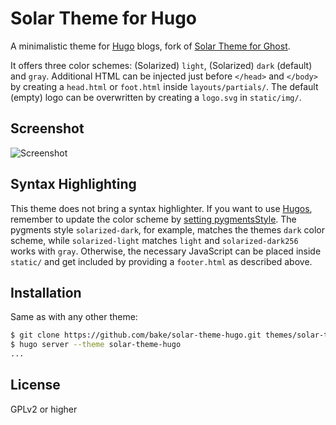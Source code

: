 # Solar Theme for Hugo

A minimalistic theme for [Hugo](https://gohugo.io/) blogs, fork of
[Solar Theme for Ghost](https://github.com/mattvh/solar-theme-ghost).

It offers three color schemes: (Solarized) `light`, (Solarized) `dark` (default)
and `gray`. Additional HTML can be injected just before `</head>` and `</body>`
by creating a `head.html` or `foot.html` inside `layouts/partials/`. The default
(empty) logo can be overwritten by creating a `logo.svg` in `static/img/`.

## Screenshot

![Screenshot](/images/tn.png)

## Syntax Highlighting

This theme does not bring a syntax highlighter. If you want to use
[Hugos](https://gohugo.io/content-management/syntax-highlighting/), remember to
update the color scheme by [setting pygmentsStyle](/exampleSite/config.toml#L4).
The pygments style `solarized-dark`, for example, matches the themes `dark`
color scheme, while `solarized-light` matches `light` and `solarized-dark256`
works with `gray`. Otherwise, the necessary JavaScript can be placed inside
`static/` and get included by providing a `footer.html` as described above.

## Installation

Same as with any other theme:

```bash
$ git clone https://github.com/bake/solar-theme-hugo.git themes/solar-theme-hugo
$ hugo server --theme solar-theme-hugo
...
```

## License

GPLv2 or higher
